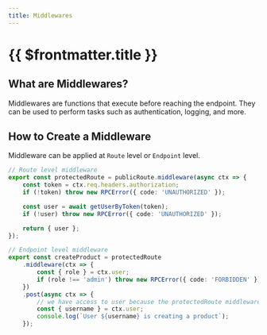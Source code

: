 ```yaml
---
title: Middlewares
---
```


# {{ $frontmatter.title }}

## What are Middlewares?

Middlewares are functions that execute before reaching the endpoint. They can be used to perform tasks such as authentication, logging, and more.

## How to Create a Middleware

Middleware can be applied at `Route` level or `Endpoint` level.

```ts
// Route level middleware
export const protectedRoute = publicRoute.middleware(async ctx => {
	const token = ctx.req.headers.authorization;
	if (!token) throw new RPCError({ code: 'UNAUTHORIZED' });

	const user = await getUserByToken(token);
	if (!user) throw new RPCError({ code: 'UNAUTHORIZED' });

	return { user };
});
```

```ts
// Endpoint level middleware
export const createProduct = protectedRoute
	.middleware(ctx => {
		const { role } = ctx.user;
		if (role !== 'admin') throw new RPCError({ code: 'FORBIDDEN' });
	})
	.post(async ctx => {
		// we have access to user because the protectedRoute middleware returned us the user object.
		const { username } = ctx.user;
		console.log(`User ${username} is creating a product`);
	});
```
